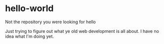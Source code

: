 # hello-world
Not the repository you were looking for
hello

Just trying to figure out what ye old web development is all about. 
I have no idea what I'm doing yet.
